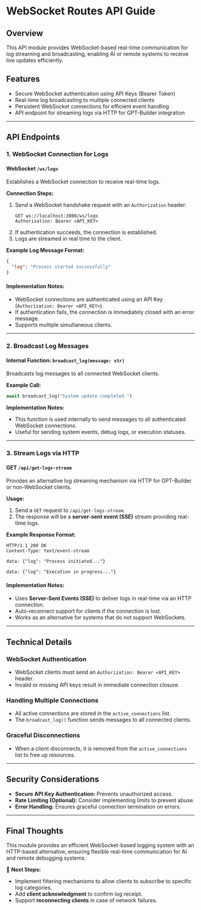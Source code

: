 # WebSocket Routes API Guide

## Overview
This API module provides WebSocket-based real-time communication for log streaming and broadcasting, enabling AI or remote systems to receive live updates efficiently.

## Features
- Secure WebSocket authentication using API Keys (Bearer Token)
- Real-time log broadcasting to multiple connected clients
- Persistent WebSocket connections for efficient event handling
- API endpoint for streaming logs via HTTP for GPT-Builder integration

---

## API Endpoints

### 1. WebSocket Connection for Logs
#### **WebSocket** `/ws/logs`
Establishes a WebSocket connection to receive real-time logs.

**Connection Steps:**
1. Send a WebSocket handshake request with an `Authorization` header:
   ```http
   GET ws://localhost:3000/ws/logs
   Authorization: Bearer <API_KEY>
   ```
2. If authentication succeeds, the connection is established.
3. Logs are streamed in real time to the client.

**Example Log Message Format:**
```json
{
  "log": "Process started successfully"
}
```

#### **Implementation Notes:**
- WebSocket connections are authenticated using an API Key (`Authorization: Bearer <API_KEY>`).
- If authentication fails, the connection is immediately closed with an error message.
- Supports multiple simultaneous clients.

---

### 2. Broadcast Log Messages
#### **Internal Function:** `broadcast_log(message: str)`
Broadcasts log messages to all connected WebSocket clients.

**Example Call:**
```python
await broadcast_log("System update completed.")
```

**Implementation Notes:**
- This function is used internally to send messages to all authenticated WebSocket connections.
- Useful for sending system events, debug logs, or execution statuses.

---

### 3. Stream Logs via HTTP
#### **GET** `/api/get-logs-stream`
Provides an alternative log streaming mechanism via HTTP for GPT-Builder or non-WebSocket clients.

**Usage:**
1. Send a `GET` request to `/api/get-logs-stream`.
2. The response will be a **server-sent event (SSE)** stream providing real-time logs.

**Example Response Format:**
```http
HTTP/1.1 200 OK
Content-Type: text/event-stream

data: {"log": "Process initiated..."}

data: {"log": "Execution in progress..."}
```

#### **Implementation Notes:**
- Uses **Server-Sent Events (SSE)** to deliver logs in real-time via an HTTP connection.
- Auto-reconnect support for clients if the connection is lost.
- Works as an alternative for systems that do not support WebSockets.

---

## **Technical Details**

### **WebSocket Authentication**
- WebSocket clients must send an `Authorization: Bearer <API_KEY>` header.
- Invalid or missing API keys result in immediate connection closure.

### **Handling Multiple Connections**
- All active connections are stored in the `active_connections` list.
- The `broadcast_log()` function sends messages to all connected clients.

### **Graceful Disconnections**
- When a client disconnects, it is removed from the `active_connections` list to free up resources.

---

## **Security Considerations**
- **Secure API Key Authentication:** Prevents unauthorized access.
- **Rate Limiting (Optional):** Consider implementing limits to prevent abuse.
- **Error Handling:** Ensures graceful connection termination on errors.

---

## **Final Thoughts**
This module provides an efficient WebSocket-based logging system with an HTTP-based alternative, ensuring flexible real-time communication for AI and remote debugging systems.

🚀 **Next Steps:**
- Implement filtering mechanisms to allow clients to subscribe to specific log categories.
- Add **client acknowledgment** to confirm log receipt.
- Support **reconnecting clients** in case of network failures.


